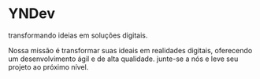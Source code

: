# YNDev
  transformando ideias em soluções digitais.

Nossa missão é transformar suas ideais em realidades digitais,
oferecendo um desenvolvimento ágil e de alta qualidade. junte-se
a nós e leve seu projeto ao próximo nível.

